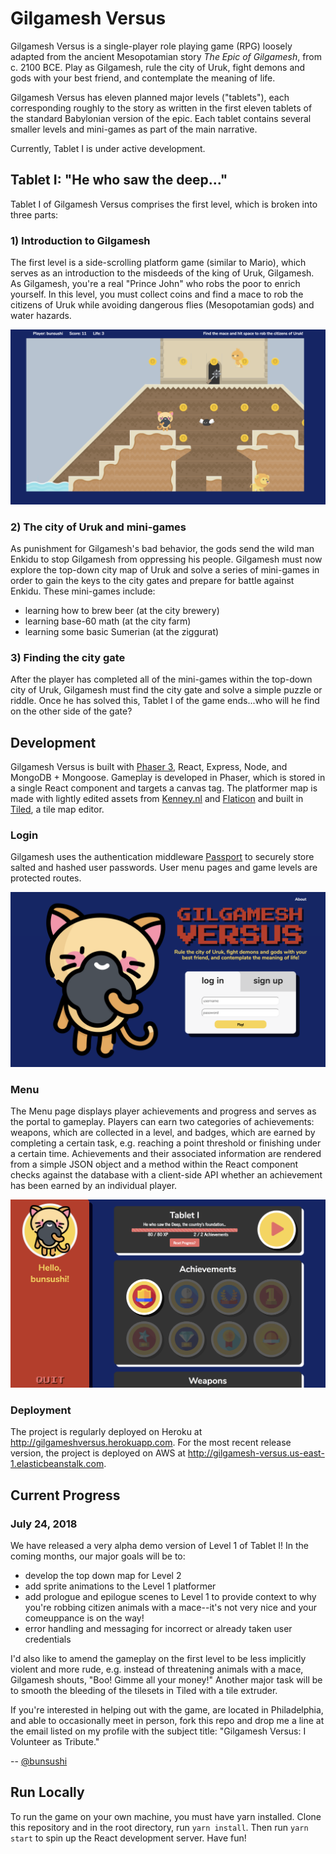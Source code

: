 # Gilgamesh Versus
Gilgamesh Versus is a single-player role playing game (RPG) loosely adapted from the ancient Mesopotamian story _The Epic of Gilgamesh_, from c. 2100 BCE. Play as Gilgamesh, rule the city of Uruk, fight demons and gods with your best friend, and contemplate the meaning of life.

Gilgamesh Versus has eleven planned major levels ("tablets"), each corresponding roughly to the story as written in the first eleven tablets of the standard Babylonian version of the epic. Each tablet contains several smaller levels and mini-games as part of the main narrative.

Currently, Tablet I is under active development.

## Tablet I: "He who saw the deep..."

Tablet I of Gilgamesh Versus comprises the first level, which is broken into three parts:

### 1) Introduction to Gilgamesh
The first level is a side-scrolling platform game (similar to Mario), which serves as an introduction to the misdeeds of the king of Uruk, Gilgamesh. As Gilgamesh, you're a real "Prince John" who robs the poor to enrich yourself. In this level, you must collect coins and find a mace to rob the citizens of Uruk while avoiding dangerous flies (Mesopotamian gods) and water hazards.

![Level 1: Platformer](client/public/assets/images/gilgamesh-versus.png)


### 2) The city of Uruk and mini-games
As punishment for Gilgamesh's bad behavior, the gods send the wild man Enkidu to stop Gilgamesh from oppressing his people. Gilgamesh must now explore the top-down city map of Uruk and solve a series of mini-games in order to gain the keys to the city gates and prepare for battle against Enkidu. These mini-games include: 
* learning how to brew beer (at the city brewery) 
* learning base-60 math (at the city farm) 
* learning some basic Sumerian (at the ziggurat)

### 3) Finding the city gate
After the player has completed all of the mini-games within the top-down city of Uruk, Gilgamesh must find the city gate and solve a simple puzzle or riddle. Once he has solved this, Tablet I of the game ends...who will he find on the other side of the gate?

## Development

Gilgamesh Versus is built with [Phaser 3](https://phaser.io/), React, Express, Node, and MongoDB + Mongoose. Gameplay is developed in Phaser, which is stored in a single React component and targets a canvas tag. The platformer map is made with lightly edited assets from [Kenney.nl](https://kenney.nl/) and [Flaticon](https://www.flaticon.com/) and built in [Tiled](https://www.mapeditor.org/), a tile map editor.

### Login

Gilgamesh uses the authentication middleware [Passport](http://www.passportjs.org/) to securely store salted and hashed user passwords. User menu pages and game levels are protected routes.

![Level 1: Login](client/public/assets/images/gilgamesh-versus-login.png)

### Menu

The Menu page displays player achievements and progress and serves as the portal to gameplay. Players can earn two categories of achievements: weapons, which are collected in a level, and badges, which are earned by completing a certain task, e.g. reaching a point threshold or finishing under a certain time. Achievements and their associated information are rendered from a simple JSON object and a method within the React component checks against the database with a client-side API whether an achievement has been earned by an individual player.

![Level 1: Menu](client/public/assets/images/gilgamesh-versus-menu.png)

### Deployment

The project is regularly deployed on Heroku at http://gilgameshversus.herokuapp.com. For the most recent release version, the project is deployed on AWS at http://gilgamesh-versus.us-east-1.elasticbeanstalk.com.

## Current Progress

### July 24, 2018
We have released a very alpha demo version of Level 1 of Tablet I! In the coming months, our major goals will be to:
* develop the top down map for Level 2
* add sprite animations to the Level 1 platformer
* add prologue and epilogue scenes to Level 1 to provide context to why you're robbing citizen animals with a mace--it's not very nice and your comeuppance is on the way!
* error handling and messaging for incorrect or already taken user credentials

I'd also like to amend the gameplay on the first level to be less implicitly violent and more rude, e.g. instead of threatening animals with a mace, Gilgamesh shouts, "Boo! Gimme all your money!" Another major task will be to smooth the bleeding of the tilesets in Tiled with a tile extruder.

If you're interested in helping out with the game, are located in Philadelphia, and able to occasionally meet in person, fork this repo and drop me a line at the email listed on my profile with the subject title: "Gilgamesh Versus: I Volunteer as Tribute."

-- [@bunsushi](https://github.com/bunsushi)

## Run Locally

To run the game on your own machine, you must have yarn installed. Clone this repository and in the root directory, run ```yarn install```. Then run ```yarn start``` to spin up the React development server. Have fun!